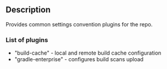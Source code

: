 ## Description

Provides common settings convention plugins for the repo.

### List of plugins

- "build-cache" - local and remote build cache configuration
- "gradle-enterprise" - configures build scans upload